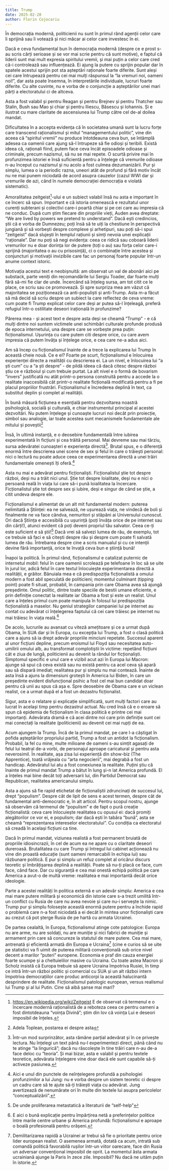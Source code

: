 ```yaml
---
title: Trump
date: 2025-02-28
author: Florin Cojocariu
---
```


În democrația modernă, politicienii nu sunt în primul rând agenții celor care îi sprijină sau îi votează și nici măcar ai celor care investesc în ei.

Dacă e ceva fundamental bun în democrația modernă (despre ce e prost s-au scris cărți serioase și se vor mai scrie pentru că sunt motive), e faptul că liderii sunt mai mult expresia spiritului vremii, și mai puțin a celor care cred că-i controlează sau influențează. Ei ajung la putere cu sprijin popular dar în spatele acestui sprijin pot sta așteptări raționale foarte diferite. Sunt aleși cei care întrupează pentru cei mai mulți răspunsul la “la vremuri noi, oameni noi!”, dar asta poate însemna, în interpretările individuale, lucruri foarte diferite. Cu alte cuvinte, nu e vorba de o conjuncție a așteptărilor unei mari părți a electoratului ci de altceva.

Asta a fost valabil și pentru Reagan și pentru Brejnev și pentru Thatcher sau Stalin, Bush sau Mao și chiar și pentru Iliescu, Băsescu și Iohannis. Și e ilustrat cu mare claritate de ascensiunea lui Trump către cel de-al doilea mandat.

Dificultatea în a accepta evidența că în societatea umană sunt la lucru forțe care transcend raționalismul și mitul “managementului politic”, vine din aceea că “spiritul vremii” nu produce întotdeauna ceva bun, se întâmplă adesea ca oamenii care ajung să-l întrupeze să fie odioși și teribili. Există ideea că, raționali fiind, putem face ceva încât episoadele odioase și criminale, precum nazismul, să nu se mai repete. O scurtă privire mai în profunzimea istoriei e însă suficientă pentru a înțelege că vremurile odioase n-au început cu nazismul și nu acolo a fost culmea dezumanizării. Pur și simplu, lumea o ia periodic razna, uneori atât de profund și fără motiv încât nu ne mai punem niciodată de acord asupra cauzelor (cazul WWI dar și vremurile de azi, când în numele democrației democrația e violată sistematic).

Amoralitatea zeitgeist[^1]-ului e un subiect valabil însă nu asta e important în ce încerc să spun. Important e că istoria omenească e rezultatul unor curenți subterani și colectivi care-i poartă chiar și pe cei care au impresia că ne conduc. După cum știm fiecare din propriile vieți, Auden avea dreptate: “We are lived by powers we pretend to understand”. Dacă ești credincios, știi că e vorba de Dumnezeu; poți însă să te uiți la chestiune în perspectivă jungiană și să vorbești despre complexe și arhetipuri, sau poți să-i spui “zeitgeist” dacă slujești în templul rațiunii și simți nevoia unei explicații “raționale”. Dar nu poți să negi evidența: ceea ce ridică sau coboară liderii vremurilor nu e doar dorința lor de putere (toți o au) sau forța celor care-i sprijină (majoritatea o au cu prisosință), ci o combinație între acestea și conjuncturi și motivații invizibile care fac un personaj foarte popular într-un anume context istoric.

Motivația acestui text e neobișnuită: am observat un val de abonări aici pe substack, parte veniți din recomandările lui Sergiu Toader, dar foarte mulți fără să-mi fie clar de unde. Încercând să înțeleg sursa, am tot citit ce le place, ce scriu sau ce promovează. Și spre surpriza mea am văzut că majoritatea se poziționează ca anti-populiști și anti-Trump. Asta m-a făcut să mă decid să scriu despre un subiect la care reflectez de ceva vreme: cum poate fi Trump explicat celor care deși ar putea să-l înțeleagă, preferă refugiul într-o ostilitate deseori irațională în profunzime?

Părerea mea - și acest text e despre asta deși se cheamă “Trump” - e că mulți dintre noi suntem victimele unei schimbări culturale profunde produsă de epoca internetului, una despre care se vorbește prea puțin: ficționalismul. Ușurința cu care putem citi despre orice, cu care avem impresia că putem învăța și înțelege orice, e cea care ne-a adus aici.

Am să încep cu ficționalismul înainte de a trece la explicarea lui Trump în această cheie nouă. Ce e el? Foarte pe scurt, ficționalismul e înlocuirea experienței directe a realității cu descrierea ei. La un nivel, e înlocuirea lui “a ști cum” cu a “a ști despre” - de pildă ideea că dacă citesc despre război știu ce e războiul și cum trebuie purtat. La alt nivel e o formă de bovarism “invers” justificată nu atât printr-o persona construită pentru a accede la o realitate inaccesibilă cât printr-o realitate ficțională modificată pentru a fi pe placul propriilor frustrări. Ficționalismul e încrederea deplină în text, ca substitut deplin și complet al realității.

În bună măsură ficțiunea e esențială pentru dezvoltarea noastră psihologică, socială și culturală, e chiar instrumentul principal al acestei dezvoltări. Nu putem înțelege și cunoaște lucruri noi decât prin proiecție, simbol sau analogie, iar toate acestea sunt mecanismele fundamentale ale mitului și poveștii[^2]

Însă, în ultimă instanță, e o deosebire fundamentală între iubirea experimentată în ficțiuni și cea trăită personal. Mai devreme sau mai târziu, sursa adevăratei cunoașteri e experiența directă[^3]. Brutal spus, e o diferență enormă între descrierea unei scene de sex și felul în care o trăiești personal: nici o lectură nu poate aduce ceea ce experimentarea directă a unei trăiri fundamentale omenești îți oferă.[^4]

Asta nu mai e adevărat pentru ficționaliști. Ficționalistul știe tot despre război, deși nu a trăit nici unul. Știe tot despre loialitate, deși nu e nici o persoană reală în viața lui care să-i pună loialitatea la încercare. Ficționalistul știe tot despre sex și iubire, deși e singur de când se știe, a citit undeva despre ele.

Ficționalismul e alimentat de un alt mit fundamental modern: puterea nelimitată a Științei: ea ne salvează, ne ușurează viața, ne vindecă de boli și finalmente ne va face cândva, nemuritori și stăpâni ai Universului cunoscut. Ori dacă Știința e accesibilă cu ușurință (poți învăța orice de pe internet sau din cărți!), atunci evident că poți deveni propriul tău salvator. Ceea ce-ți este suficient e să știi![^5] Dacă vrei să salvezi lumea de rău, de exemplu, tot ce trebuie să faci e să citești despre rău și despre cum poate fi salvată lumea de rău. Întrebarea despre cine a scris manualul și cu ce intenții devine fără importanță, orice te învață ceva bun e știință bună!

Înapoi la politică. În primul rând, ficționalismul e catalizat puternic de internetul mobil: felul în care oamenii scrolează pe telefoane în loc să se uite în jurul lor, adică felul în care textul înlocuiește experimentarea directă a realității, e grăitor. Bănuiala mea e că predispoziția ficționalistă a omului modern a fost abil speculată de politicieni; momentul culminant (tipping point) poate fi situat, probabil, în campania prin care Obama avea să ajungă președinte. Omul politic, dintre toate speciile de bestii umane eficiente, e prin definiție conectat la realitate iar Obama a fost și este un realist. Unul care a înțeles primul cum poate manipula în folosul lui predispoziția ficționalistă a maselor. Nu geniul strategilor campaniei lui pe internet au contat cu adevărat ci înțelegerea faptului că cei care trăiesc pe internet nu mai trăiesc în viața reală.[^6]

De acolo, lucrurile au avansat cu viteză amețitoare și ce a urmat după Obama, în SUA dar și în Europa, cu excepția lui Trump, a fost o clasă politică care a ajuns să ia drept adevăr propriile minciuni repetate. Succesul aparent al unor ficțiuni depline, precum eroismul lui Floyd sau necesitatea auto-umilirii omului alb, au transformat complotiștii în victime: repetând ficțiuni cât e ziua de lungă, politicienii au devenit la rândul lor ficționaliști. Simptomul specific e unul care e vizibil acut azi în Europa lui Macron: ajunge să spui că ceva există sau nu există pentru ca acel ceva să apară sau să dispară imediat; realitatea pur și simplu nu mai contează. Înainte de asta însă a ajuns la dimensiuni grotești în America lui Biden, în care un președinte evident disfuncțional psihic a fost cel mai bun candidat doar pentru că unii au spus că așa e. Spre deosebire de Obama care e un viclean realist, ce a urmat după el a fost un dezastru ficționalist.

Sigur, asta e o relatare și explicație simplificată, sunt mulți factori care au lucrat în același timp pentru dezastrul actual. Nu cred însă că e o eroare să spun că epidemia de ficționalism în clasa politică e printre cei mai importanți. Adevărata dramă e că acei dintre noi care prin definiție sunt cei mai conectați la realitate (politicienii) au devenit cei mai rupți de ea.

Acum ajungem la Trump. Încă de la primul mandat, pe care l-a câștigat în pofida așteptărilor propriului partid, Trump a fost un antidot la ficționalism. Probabil, la fel cu mine, multe milioane de oameni s-au simțit agasați de felul lui teatral de-a vorbi, de personajul aproape caricatural și pentru asta neverosimil. În realitate, așa zisa lui experiență din show-biz (The Apprentice), toată vrăjeala cu “arta negocierii”, mai degrabă a fost un handicap. Adevăratul lui atu a fost conexiunea la realitate. Puțini știu că înainte de primul mandat Trump a bătut în lung și-n lat America profundă. El a înțeles mai bine decât toți adversarii lui, din Partidul Democrat sau Republican, realitatea americanului simplu.

Asta a ajuns să fie rapid etichetat de ficționaliștii zdruncinați de succesul lui, drept “populism”. Despre cât de lipit de sens e acest termen, despre cât de fundamental anti-democratic e, în alt articol. Pentru scopul nostru, ajunge să observăm că termenul de “populism” e de fapt o pură creație ficționalistă: ceva care înlocuiește realitatea cu opusul ei: dacă promiți alegătorilor ce vor ei, e populism; dar dacă ești în tabăra “bună”, asta se cheamă “reprezentarea intereselor electoratului”. Cu condiția ca electoratul să creadă în același ficțiuni ca tine.

Dacă în primul mandat, viziunea realistă a fost permanent bruiată de propriile idiosincrazii, în cel de acum ea ne apare cu o claritate deseori dureroasă. Brutalitatea cu care Trump și întregul lui cabinet acționează nu vine din proastă educație (sunt oameni remarcabili în echipa lui) sau răzbunare politică. E pur și simplu un refuz complet al oricărui discurs teoretic și îmbrățișarea deplină a realității. Poate să nu-ți placă ce face, cum face, când face. Dar cu siguranță e cea mai onestă echipă politică pe care America a avut-o de multă vreme: realitatea e mai importantă decât orice ideologie.

Parte a acestei realități în politica externă e un adevăr simplu: America e cea mai mare putere militară și economică din istorie care s-a trezit umilită într-un conflict cu Rusia de care nu avea nevoie și care nu-i servește la nimic. Trump pur și simplu folosește această enormă putere pentru a închide rapid o problemă care n-a fost niciodată a ei decât în mintea unor ficționaliști care au crezut că pot șterge Rusia de pe hartă cu armata Ucrainei.

De partea cealaltă, în Europa, ficționalismul atinge cote patologice: Europa nu are arme, nu are soldați, nu are muniție și nici fabrici de muniție și armament prin care să concureze la statutul de mare putere. Cea mai mare, antrenată și eficientă armată din Europa e Ucraina[^7] (cine e curios să se uite pe statistici va fi uimit de puterea militară convențională sub orice nivel decent a marilor “puteri” europene. Economia e praf din cauza energiei foarte scumpe și a cheltuielilor masive cu Ucraina. Cu toate astea Macron și Scholz insistă că Europa trebuie să apere Ucraina împotriva Rusiei, în timp ce intră într-un război politic și comercial cu SUA și un alt război intern împotriva democrațiilor care produc anticorpi la această halucinantă desprindere de realitate. Ficționalismul patologic european, versus realismul lui Trump și al lui Putin. Cine să aibă șanse mai mari?

[^1]: https://en.wikipedia.org/wiki/Zeitgeist E de observat că termenul e o încercare modernă raționalistă de a reboteza ceea ce pentru oameni a fost dintotdeauna “voința Divină”; știm din Iov că voința Lui e deseori imposibil de înțeles.

[^2]: Adela Toplean, postarea ei despre asta

[^3]: Într-un mod surprinzător, asta rămâne parțial adevărat și în ce privește lectura. Nu înțelegi un text până nu-l experimentezi direct, până când nu te atinge “la lingurică”; dacă nu răscolește în tine trăiri care n-au de-a face deloc cu “teoria”. Și mai bizar, asta e valabil și pentru textele teoretice, adevărata înțelegere vine doar dacă ele sunt capabile să-ți activeze pasiunea.

[^4]: Aici e unul din punctele de neînțelegere profundă a psihologiei profunzimilor a lui Jung: nu e vorba despre un sistem teoretic ci despre un cadru care să te ajute să-ți trăiești viața cu adevărat. Jung avertizează de nenumărate ori în multe din textele lui asupra pericolelor “conceptualizării”.

[^5]: De unde proliferarea metastatică a literaturii de “self-help”

[^6]: E aici o bună explicație pentru împărțirea netă a preferințelor politice între marile centre urbane și America profundă: ficționalismul e aproape o boală profesională pentru orășeni.

[^7]: Demilitarizarea rapidă a Ucrainei ar trebui să fie o prioritate pentru orice lider european realist. O asemenea armată, dotată ca acum, intrată sub comandă politică favorabilă rușilor într-un viitor oarecare, face din Rusia un adversar convențional imposibil de oprit. La momentul ăsta armata ucrainiană ajunge la Paris în zece zile. Imposibil? Nu dacă ne uităm puțin în istorie.
